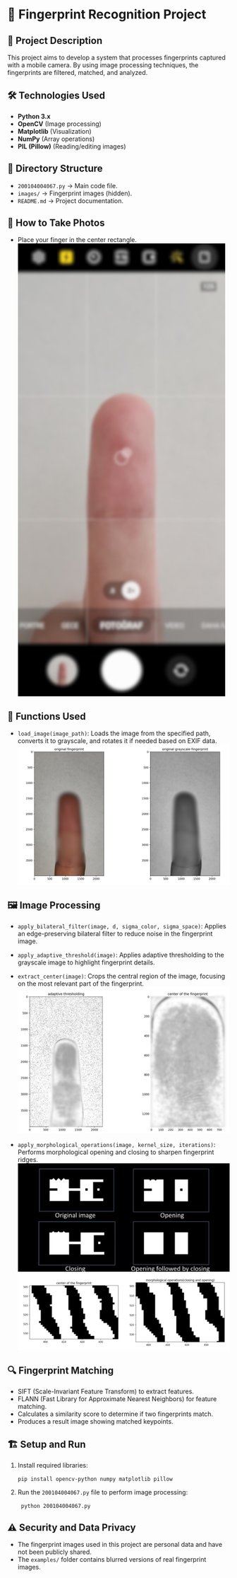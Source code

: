 # 📌 Fingerprint Recognition Project

## 📜 Project Description
This project aims to develop a system that processes fingerprints captured with a mobile camera. By using image processing techniques, the fingerprints are filtered, matched, and analyzed.

## 🛠 Technologies Used
- **Python 3.x**
- **OpenCV** (Image processing)
- **Matplotlib** (Visualization)
- **NumPy** (Array operations)
- **PIL (Pillow)** (Reading/editing images)

## 📂 Directory Structure
- `200104004067.py` → Main code file.  
- `images/` → Fingerprint images (hidden).  
- `README.md` → Project documentation.

## 📸 How to Take Photos
- Place your finger in the center rectangle.
![Sample Image](examples/1.png)

## 📜 Functions Used
- `load_image(image_path)`: Loads the image from the specified path, converts it to grayscale, and rotates it if needed based on EXIF data.
![Sample Image](examples/2.png)

## 🖼 Image Processing
- `apply_bilateral_filter(image, d, sigma_color, sigma_space)`: Applies an edge-preserving bilateral filter to reduce noise in the fingerprint image.  
- `apply_adaptive_threshold(image)`: Applies adaptive thresholding to the grayscale image to highlight fingerprint details.
- `extract_center(image)`: Crops the central region of the image, focusing on the most relevant part of the fingerprint.
![Sample Image](examples/3.png)

- `apply_morphological_operations(image, kernel_size, iterations)`: Performs morphological opening and closing to sharpen fingerprint ridges.
![Sample Image](examples/4.png)
![Sample Image](examples/5.png)

## 🔍 Fingerprint Matching
- SIFT (Scale-Invariant Feature Transform) to extract features.
- FLANN (Fast Library for Approximate Nearest Neighbors) for feature matching.
- Calculates a similarity score to determine if two fingerprints match.
- Produces a result image showing matched keypoints.

## 🏗 Setup and Run
1. Install required libraries:
   ```
   pip install opencv-python numpy matplotlib pillow
   ```

2. Run the `200104004067.py` file to perform image processing:
   ```
    python 200104004067.py
   ```

## ⚠️ Security and Data Privacy
- The fingerprint images used in this project are personal data and have not been publicly shared.
- The `examples/` folder contains blurred versions of real fingerprint images.